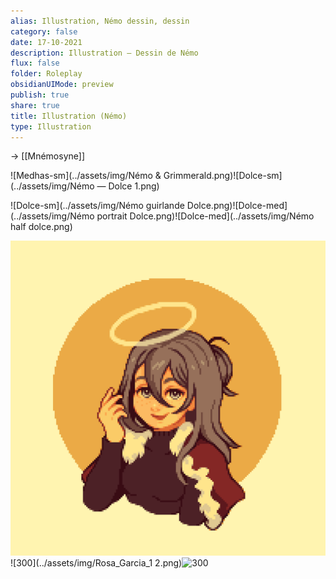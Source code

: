 ```yaml
---
alias: Illustration, Némo dessin, dessin
category: false
date: 17-10-2021
description: Illustration — Dessin de Némo
flux: false
folder: Roleplay
obsidianUIMode: preview
publish: true
share: true
title: Illustration (Némo)
type: Illustration
---
```


→ [[Mnémosyne]]  
  
![Medhas-sm](../assets/img/Némo & Grimmerald.png)![Dolce-sm](../assets/img/Némo — Dolce 1.png)  
  
![Dolce-sm](../assets/img/Némo guirlande Dolce.png)![Dolce-med](../assets/img/Némo portrait Dolce.png)![Dolce-med](../assets/img/Némo half dolce.png)  
  
![300](../assets/img/Rosa_Garcia_2.png)![300](../assets/img/Rosa_Garcia_1 2.png)![300](../assets/img/Mnemosyne.png)